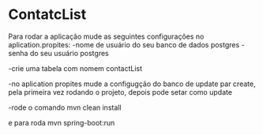 # ContatcList

Para rodar a aplicação mude as seguintes configurações no aplication.propites:
-nome de usuário do seu banco de dados postgres
-senha do seu usuário postgres

-crie uma tabela com nomem contactList

-no aplication propites mude a configugção do banco de update par create, pela primeira vez rodando o projeto, depois pode setar como update

-rode o comando mvn clean install

e para roda mvn spring-boot:run
